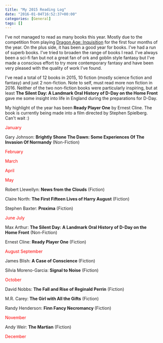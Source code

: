```yaml
---
title: "My 2015 Reading Log"
date: "2016-01-04T16:52:37+00:00"
categories: [General]
tags: []
---
```


I've not managed to read as many books this year. Mostly due to the competition from playing <a href="https://www.dragonage.com/en_GB/home">Dragon Age: Inquisition</a> for the first four months of the year. On the plus side, it has been a good year for books. I've had a run of superb books. I've tried to broaden the range of books I read. I've always been a sci-fi fan but not a great fan of ork and goblin style fantasy but I've made a conscious effort to try more contemporary fantasy and have been very pleased with the quality of work I've found.

I've read a total of 12 books in 2015, 10 fiction (mostly science fiction and fantasy) and just 2 non-fiction. Note to self, must read more non fiction in 2016. Neither of the two non-fiction books were particularly inspiring, but at least <strong>The Silent Day: A Landmark Oral History of D-Day on the Home Front</strong> gave me some insight into life in England during the preparations for D-Day.

My highlight of the year has been <strong>Ready Player One</strong> by Ernest Cline. The book is currently being made into a film directed by Stephen Spielberg. Can't wait :)

<span style="color: #ff0000;">January</span>

Gary Johnson: <strong>Brightly Shone The Dawn: Some Experiences Of The Invasion Of Normandy</strong> (Non-Fiction)

<span style="color: #ff0000;">February</span>

<span style="color: #ff0000;">March</span>

<span style="color: #ff0000;">April</span>

<span style="color: #ff0000;">May</span>

Robert Llewellyn: <strong>News from the Clouds</strong> (Fiction)<strong>
</strong>

Claire North: <strong>The First Fifteen Lives of Harry August</strong> (Fiction)<strong>
</strong>

Stephen Baxter: <strong>Proxima</strong> (Fiction)

<span style="color: #ff0000;">June</span>
<span style="color: #ff0000;"> July</span>

Max Arthur: <strong>The Silent Day: A Landmark Oral History of D-Day on the Home Front</strong> (Non-Fiction)

Ernest Cline: <strong>Ready Player One</strong> (Fiction)

<span style="color: #ff0000;">August</span>
<span style="color: #ff0000;"> September</span>

James Blish: <strong>A Case of Conscience</strong> (Fiction)

Silvia Moreno-Garcia: <strong>Signal to Noise</strong> (Fiction)

<span style="color: #ff0000;">October</span>

David Nobbs: <strong>The Fall and Rise of Reginald Perrin</strong> (Fiction)

M.R. Carey: <strong>The Girl with All the Gifts</strong> (Fiction)

Randy Henderson: <strong>Finn Fancy Necromancy </strong>(Fiction)

<span style="color: #ff0000;">November</span>

Andy Weir: <strong>The Martian</strong> (Fiction)

<span style="color: #ff0000;">December</span>

&nbsp;

